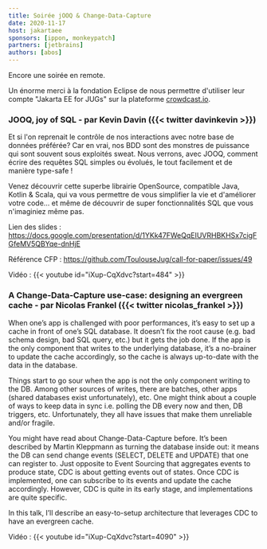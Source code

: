```yaml
---
title: Soirée jOOQ & Change-Data-Capture
date: 2020-11-17
host: jakartaee
sponsors: [ippon, monkeypatch]
partners: [jetbrains]
authors: [abos]
---
```


Encore une soirée en remote.

Un énorme merci à la fondation Eclipse de nous permettre d'utiliser leur compte
"Jakarta EE for JUGs" sur la plateforme [crowdcast.io](https://www.crowdcast.io/jakarta4jugs).

### JOOQ, joy of SQL - par Kevin Davin ({{< twitter davinkevin >}})

Et si l'on reprenait le contrôle de nos interactions avec notre base de données préférée? Car en vrai, nos BDD sont des monstres de puissance qui sont souvent sous exploités sweat. Nous verrons, avec JOOQ, comment écrire des requêtes SQL simples ou évolués, le tout facilement et de manière type-safe !

Venez découvrir cette superbe librairie OpenSource, compatible Java, Kotlin & Scala, qui va vous permettre de vous simplifier la vie et d'améliorer votre code… et même de découvrir de super fonctionnalités SQL que vous n'imaginiez même pas.

Lien des slides : https://docs.google.com/presentation/d/1YKk47FWeQqEIUVRHBKHSx7cigFGfeMV5QBYqe-dnHjE

Référence CFP : https://github.com/ToulouseJug/call-for-paper/issues/49

Vidéo : {{< youtube id="iXup-CqXdvc?start=484" >}}

### A Change-Data-Capture use-case: designing an evergreen cache - par Nicolas Frankel ({{< twitter nicolas_frankel >}})

When one’s app is challenged with poor performances, it’s easy to set up a cache in front of one’s SQL database. It doesn’t fix the root cause (e.g. bad schema design, bad SQL query, etc.) but it gets the job done. If the app is the only component that writes to the underlying database, it’s a no-brainer to update the cache accordingly, so the cache is always up-to-date with the data in the database.

Things start to go sour when the app is not the only component writing to the DB. Among other sources of writes, there are batches, other apps (shared databases exist unfortunately), etc. One might think about a couple of ways to keep data in sync i.e. polling the DB every now and then, DB triggers, etc. Unfortunately, they all have issues that make them unreliable and/or fragile.

You might have read about Change-Data-Capture before. It’s been described by Martin Kleppmann as turning the database inside out: it means the DB can send change events (SELECT, DELETE and UPDATE) that one can register to. Just opposite to Event Sourcing that aggregates events to produce state, CDC is about getting events out of states. Once CDC is implemented, one can subscribe to its events and update the cache accordingly. However, CDC is quite in its early stage, and implementations are quite specific.

In this talk, I’ll describe an easy-to-setup architecture that leverages CDC to have an evergreen cache.

Vidéo : {{< youtube id="iXup-CqXdvc?start=4090" >}}
